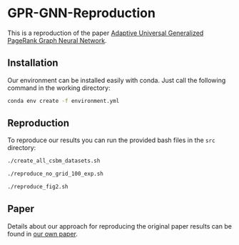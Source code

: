 # GPR-GNN-Reproduction
This is a reproduction of the paper [Adaptive Universal Generalized PageRank Graph Neural Network](https://openreview.net/forum?id=n6jl7fLxrP).
## Installation

Our environment can be installed easily with conda. Just call the following command in the working directory:

```bash
conda env create -f environment.yml
```

## Reproduction
To reproduce our results you can run the provided bash files in the `src` directory:

```bash
./create_all_csbm_datasets.sh
```

```bash
./reproduce_no_grid_100_exp.sh
```

```bash
./reproduce_fig2.sh
```

## Paper
Details about our approach for reproducing the original paper results can be found in [our own paper](reproduction_paper.pdf). 

